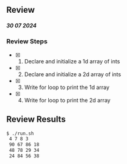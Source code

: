 ## Review

##### 30 07 2024

### Review Steps

- [x] 1. Declare and initialize a 1d array of ints
- [x] 2. Declare and initialize a 2d array of ints
- [x] 3. Write for loop to print the 1d array
- [x] 4. Write for loop to print the 2d array

## Review Results
```bash
$ ./run.sh 
 4 7 8 3
 90 67 86 18
 48 78 29 34
 24 84 56 38
```
